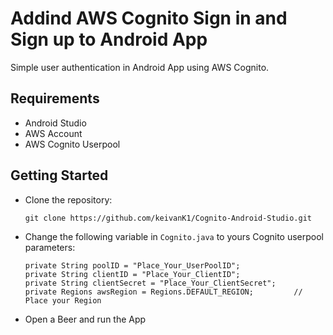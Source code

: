 # Addind AWS Cognito Sign in and Sign up to Android App

Simple user authentication in Android App using AWS Cognito. 

## Requirements

* Android Studio
* AWS Account
* AWS Cognito Userpool

## Getting Started

* Clone the repository:

      git clone https://github.com/keivanK1/Cognito-Android-Studio.git
* Change the following variable in `Cognito.java` to yours Cognito userpool parameters:
      
      private String poolID = "Place_Your_UserPoolID";
      private String clientID = "Place_Your_ClientID";
      private String clientSecret = "Place_Your_ClientSecret";
      private Regions awsRegion = Regions.DEFAULT_REGION;         // Place your Region
* Open a Beer and run the App
